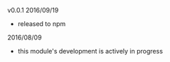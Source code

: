 
v0.0.1 2016/09/19
- released to npm

2016/08/09
- this module's development is actively in progress
